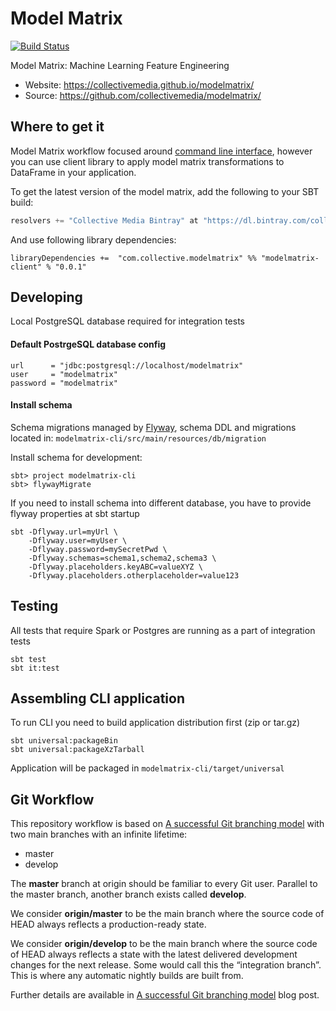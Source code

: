 # Model Matrix

[![Build Status](https://travis-ci.org/collectivemedia/modelmatrix.svg?branch=master)](https://travis-ci.org/collectivemedia/modelmatrix)

Model Matrix: Machine Learning Feature Engineering

* Website: https://collectivemedia.github.io/modelmatrix/
* Source: https://github.com/collectivemedia/modelmatrix/

## Where to get it

Model Matrix workflow focused around [command line interface](http://collectivemedia.github.io/modelmatrix/doc/cli.html), 
however you can use client library to apply model matrix transformations to DataFrame in your application.

To get the latest version of the model matrix, add the following to your SBT build:

``` scala
resolvers += "Collective Media Bintray" at "https://dl.bintray.com/collectivemedia/releases"
```

And use following library dependencies:

```
libraryDependencies +=  "com.collective.modelmatrix" %% "modelmatrix-client" % "0.0.1"
```

## Developing

Local PostgreSQL database required for integration tests

#### Default PostrgeSQL database config

    url      = "jdbc:postgresql://localhost/modelmatrix"  
    user     = "modelmatrix"  
    password = "modelmatrix"  

#### Install schema

Schema migrations managed by [Flyway](http://flywaydb.org), 
schema DDL and migrations located in: `modelmatrix-cli/src/main/resources/db/migration`

Install schema for development:

    sbt> project modelmatrix-cli  
    sbt> flywayMigrate 
    
If you need to install schema into different database, you have to provide flyway properties at sbt startup

    sbt -Dflyway.url=myUrl \
        -Dflyway.user=myUser \
        -Dflyway.password=mySecretPwd \
        -Dflyway.schemas=schema1,schema2,schema3 \
        -Dflyway.placeholders.keyABC=valueXYZ \
        -Dflyway.placeholders.otherplaceholder=value123

## Testing

All tests that require Spark or Postgres are running as a part of integration tests

    sbt test
    sbt it:test
    
## Assembling CLI application

To run CLI you need to build application distribution first (zip or tar.gz)

    sbt universal:packageBin        
    sbt universal:packageXzTarball
    
Application will be packaged in `modelmatrix-cli/target/universal`

## Git Workflow

This repository workflow is based on [A successful Git branching model](http://nvie.com/posts/a-successful-git-branching-model/) with two main branches with an infinite lifetime:

* master
* develop

The **master** branch at origin should be familiar to every Git user. Parallel to the master branch, another branch exists called **develop**.

We consider **origin/master** to be the main branch where the source code of HEAD always reflects a production-ready state.

We consider **origin/develop** to be the main branch where the source code of HEAD always reflects a state with the latest delivered development changes for the next release. Some would call this the “integration branch”. This is where any automatic nightly builds are built from.

Further details are available in [A successful Git branching model](http://nvie.com/posts/a-successful-git-branching-model/) blog post.
